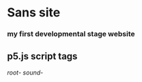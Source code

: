 # Sans site
### my first developmental stage website

## p5.js script tags
*root*- <script src="https://cdn.jsdelivr.net/npm/p5@1.2.0/lib/p5.js"></script>
*sound*- <!-- <script src="https://cdnjs.cloudflare.com/ajax/libs/p5.js/1.2.0/addons/p5.sound.js" integrity="sha512-KxzVm+IqxNNq0+SzT/zzd5PHxY4LPrN+v5gZJ6+JKqjeU3Cr4y/djAg5eNlKDWurn1SeKZpql/yeOMWblMSzOg==" crossorigin="anonymous"></script> -->
